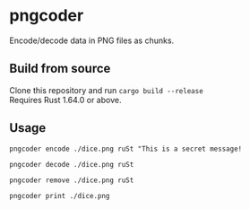 # pngcoder
Encode/decode data in PNG files as chunks.

## Build from source
Clone this repository and run `cargo build --release`\
Requires Rust 1.64.0 or above.

## Usage
`pngcoder encode ./dice.png ruSt "This is a secret message!`

`pngcoder decode ./dice.png ruSt`

`pngcoder remove ./dice.png ruSt`

`pngcoder print ./dice.png`
